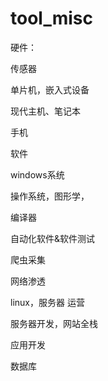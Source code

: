 # tool_misc





硬件：

传感器

单片机，嵌入式设备

现代主机、笔记本

手机



软件

windows系统

操作系统，图形学，

编译器

自动化软件&软件测试

爬虫采集

网络渗透

linux，服务器 运营

服务器开发，网站全栈

应用开发

数据库





